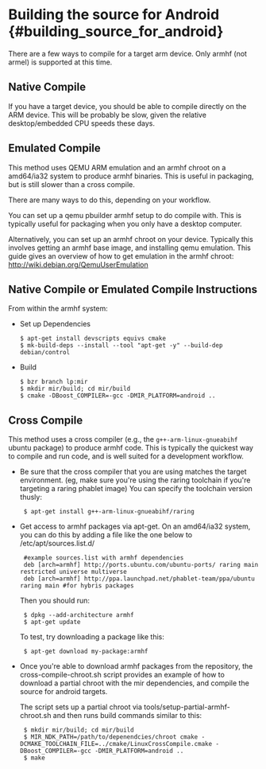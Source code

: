 Building the source for Android {#building_source_for_android}
===============================

There are a few ways to compile for a target arm device. Only armhf (not armel)
is supported at this time.

Native Compile
--------------

If you have a target device, you should be able to compile directly on the ARM
device. This will be probably be slow, given the relative desktop/embedded CPU
speeds these days.

Emulated Compile
----------------

This method uses QEMU ARM emulation and an armhf chroot on a amd64/ia32 system
to produce armhf binaries. This is useful in packaging, but is still slower
than a cross compile.

There are many ways to do this, depending on your workflow.

You can set up a qemu pbuilder armhf setup to do compile with. This is typically
useful for packaging when you only have a desktop computer.

Alternatively, you can set up an armhf chroot on your device. Typically this
involves getting an armhf base image, and installing qemu emulation. This guide
gives an overview of how to get emulation in the armhf chroot:
http://wiki.debian.org/QemuUserEmulation

Native Compile or Emulated Compile Instructions
-----------------------------------------------

From within the armhf system:

-  Set up Dependencies

       $ apt-get install devscripts equivs cmake
       $ mk-build-deps --install --tool "apt-get -y" --build-dep debian/control

-  Build

       $ bzr branch lp:mir
       $ mkdir mir/build; cd mir/build
       $ cmake -DBoost_COMPILER=-gcc -DMIR_PLATFORM=android ..

Cross Compile
-------------

This method uses a cross compiler (e.g., the `g++-arm-linux-gnueabihf`
ubuntu package) to produce armhf code. This is typically the quickest way to
compile and run code, and is well suited for a development workflow.

-  Be sure that the cross compiler that you are using matches the target
   environment. (eg, make sure you're using the raring toolchain if you're
   targeting a raring phablet image) You can specify the toolchain version
   thusly:

        $ apt-get install g++-arm-linux-gnueabihf/raring

-  Get access to armhf packages via apt-get. On an amd64/ia32 system, you can
   do this by adding a file like the one below to /etc/apt/sources.list.d/

        #example sources.list with armhf dependencies
        deb [arch=armhf] http://ports.ubuntu.com/ubuntu-ports/ raring main restricted universe multiverse
        deb [arch=armhf] http://ppa.launchpad.net/phablet-team/ppa/ubuntu raring main #for hybris packages 
    
    Then you should run:

        $ dpkg --add-architecture armhf
        $ apt-get update

    To test, try downloading a package like this:

        $ apt-get download my-package:armhf

-  Once you're able to download armhf packages from the repository, the 
   cross-compile-chroot.sh script provides an example of how to download
   a partial chroot with the mir dependencies, and compile the source for
   android targets.

   The script sets up a partial chroot via tools/setup-partial-armhf-chroot.sh
   and then runs build commands similar to this:

        $ mkdir mir/build; cd mir/build
        $ MIR_NDK_PATH=/path/to/depenendcies/chroot cmake -DCMAKE_TOOLCHAIN_FILE=../cmake/LinuxCrossCompile.cmake -DBoost_COMPILER=-gcc -DMIR_PLATFORM=android ..
        $ make
